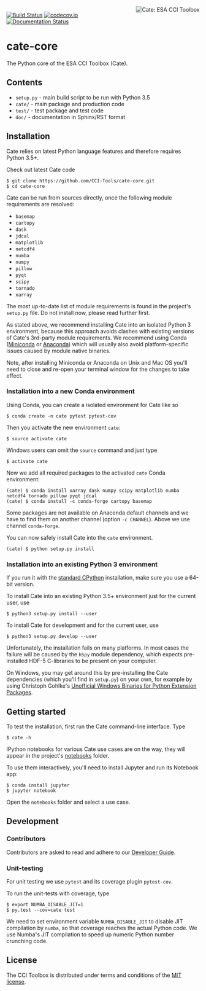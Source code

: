 <img alt="Cate: ESA CCI Toolbox" align="right" src="https://raw.githubusercontent.com/CCI-Tools/cate-core/master/doc/source/_static/logo/cci-toolbox-logo-latex.jpg" />


[![Build Status](https://travis-ci.org/CCI-Tools/cate-core.svg?branch=master)](https://travis-ci.org/CCI-Tools/cate-core)
[![codecov.io](https://codecov.io/github/CCI-Tools/cate-core/coverage.svg?branch=master)](https://codecov.io/github/CCI-Tools/cate-core?branch=master)
[![Documentation Status](https://readthedocs.org/projects/ect-core/badge/?version=latest)](http://ect-core.readthedocs.io/en/latest/?badge=latest)
                
# cate-core

The Python core of the ESA CCI Toolbox (Cate).

## Contents

* `setup.py` - main build script to be run with Python 3.5
* `cate/` - main package and production code
* `test/` - test package and test code
* `doc/` - documentation in Sphinx/RST format

## Installation

Cate relies on latest Python language features and therefore requires Python 3.5+.

Check out latest Cate code 

    $ git clone https://github.com/CCI-Tools/cate-core.git
    $ cd cate-core

Cate can be run from sources directly, once the following module requirements are resolved:

* `basemap`
* `cartopy`
* `dask`
* `jdcal`
* `matplotlib`
* `netcdf4`
* `numba`
* `numpy`
* `pillow`
* `pyqt`
* `scipy`
* `tornado`
* `xarray`

The most up-to-date list of module requirements is found in the project's `setup.py` file. Do not install now, please read further first.

As stated above, we recommend installing Cate into an isolated Python 3 environment, because this approach avoids clashes 
with existing versions of Cate's 3rd-party module requirements. We recommend using Conda 
([Miniconda](http://conda.pydata.org/miniconda.html) or [Anaconda](https://www.continuum.io/downloads)) 
which will usually also avoid platform-specific issues caused by module native binaries.

Note, after installing Miniconda or Anaconda on Unix and Mac OS you'll need to close and re-open your terminal window for the changes to take effect.

### Installation into a new Conda environment 

Using Conda, you can create a isolated environment for Cate like so

    $ conda create -n cate pytest pytest-cov
    
Then you activate the new environment `cate`:
     
    $ source activate cate
    
Windows users can omit the `source` command and just type 

    $ activate cate

Now we add all required packages to the activated `cate` Conda environment:

    (cate) $ conda install xarray dask numpy scipy matplotlib numba netcdf4 tornado pillow pyqt jdcal
    (cate) $ conda install -c conda-forge cartopy basemap

Some packages are not available on Anaconda default channels and we have to find them on
another channel (option `-c CHANNEL`). Above we use channel `conda-forge`. 

You can now safely install Cate into the `cate` environment.
    
    (cate) $ python setup.py install
    
### Installation into an existing Python 3 environment 

If you run it with the [standard CPython](https://www.python.org/downloads/) installation,
make sure you use a 64-bit version.

To install Cate into an existing Python 3.5+ environment just for the current user, use

    $ python3 setup.py install --user
    
To install Cate for development and for the current user, use

    $ python3 setup.py develop --user

Unfortunately, the installation fails on many platforms. In most cases the failure will be caused by the 
`h5py` module dependency, which expects pre-installed HDF-5 C-libraries to be present on your computer. 

On Windows, you may get around this by pre-installing the Cate dependencies (which you'll find in `setup.py`) 
on your own, for example by using Christoph Gohlke's 
[Unofficial Windows Binaries for Python Extension Packages](http://www.lfd.uci.edu/~gohlke/pythonlibs/).

## Getting started

To test the installation, first run the Cate command-line interface. Type
    
    $ cate -h

IPython notebooks for various Cate use cases are on the way, they will appear in the project's
[notebooks](https://github.com/CCI-Tools/cate-core/tree/master/notebooks) folder.

To use them interactively, you'll need to install Jupyter and run its Notebook app:

    $ conda install jupyter
    $ jupyter notebook

Open the `notebooks` folder and select a use case.


## Development

### Contributors

Contributors are asked to read and adhere to our [Developer Guide](https://github.com/CCI-Tools/cate-core/wiki/Developer-Guide).

### Unit-testing

For unit testing we use `pytest` and its coverage plugin `pytest-cov`.

To run the unit-tests with coverage, type

    $ export NUMBA_DISABLE_JIT=1
    $ py.test --cov=cate test
    
We need to set environment variable `NUMBA_DISABLE_JIT` to disable JIT compilation by `numba`, so that 
coverage reaches the actual Python code. We use Numba's JIT compilation to speed up numeric Python 
number crunching code.


## License

The CCI Toolbox is distributed under terms and conditions of the [MIT license](https://opensource.org/licenses/MIT).
